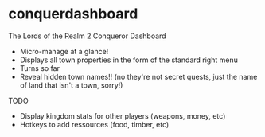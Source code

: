 # conquerdashboard
The Lords of the Realm 2 Conqueror Dashboard

- Micro-manage at a glance!
- Displays all town properties in the form of the standard right menu
- Turns so far
- Reveal hidden town names!! (no they're not secret quests, just the name of land that isn't a town, sorry!)

TODO
- Display kingdom stats for other players (weapons, money, etc)
- Hotkeys to add ressources (food, timber, etc)

